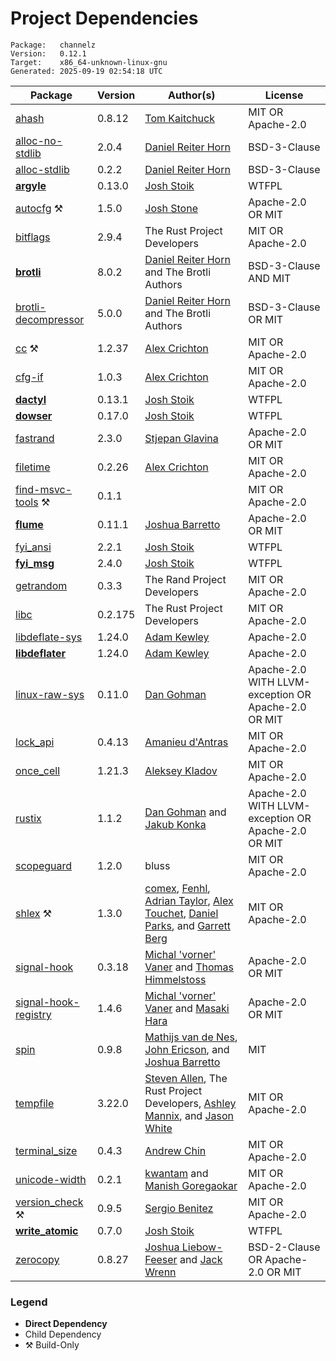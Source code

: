 # Project Dependencies
    Package:   channelz
    Version:   0.12.1
    Target:    x86_64-unknown-linux-gnu
    Generated: 2025-09-19 02:54:18 UTC

| Package | Version | Author(s) | License |
| ---- | ---- | ---- | ---- |
| [ahash](https://github.com/tkaitchuck/ahash) | 0.8.12 | [Tom Kaitchuck](mailto:tom.kaitchuck@gmail.com) | MIT OR Apache-2.0 |
| [alloc-no-stdlib](https://github.com/dropbox/rust-alloc-no-stdlib) | 2.0.4 | [Daniel Reiter Horn](mailto:danielrh@dropbox.com) | BSD-3-Clause |
| [alloc-stdlib](https://github.com/dropbox/rust-alloc-no-stdlib) | 0.2.2 | [Daniel Reiter Horn](mailto:danielrh@dropbox.com) | BSD-3-Clause |
| [**argyle**](https://github.com/Blobfolio/argyle) | 0.13.0 | [Josh Stoik](mailto:josh@blobfolio.com) | WTFPL |
| [autocfg](https://github.com/cuviper/autocfg) ⚒️ | 1.5.0 | [Josh Stone](mailto:cuviper@gmail.com) | Apache-2.0 OR MIT |
| [bitflags](https://github.com/bitflags/bitflags) | 2.9.4 | The Rust Project Developers | MIT OR Apache-2.0 |
| [**brotli**](https://github.com/dropbox/rust-brotli) | 8.0.2 | [Daniel Reiter Horn](mailto:danielrh@dropbox.com) and The Brotli Authors | BSD-3-Clause AND MIT |
| [brotli-decompressor](https://github.com/dropbox/rust-brotli-decompressor) | 5.0.0 | [Daniel Reiter Horn](mailto:danielrh@dropbox.com) and The Brotli Authors | BSD-3-Clause OR MIT |
| [cc](https://github.com/rust-lang/cc-rs) ⚒️ | 1.2.37 | [Alex Crichton](mailto:alex@alexcrichton.com) | MIT OR Apache-2.0 |
| [cfg-if](https://github.com/rust-lang/cfg-if) | 1.0.3 | [Alex Crichton](mailto:alex@alexcrichton.com) | MIT OR Apache-2.0 |
| [**dactyl**](https://github.com/Blobfolio/dactyl) | 0.13.1 | [Josh Stoik](mailto:josh@blobfolio.com) | WTFPL |
| [**dowser**](https://github.com/Blobfolio/dowser) | 0.17.0 | [Josh Stoik](mailto:josh@blobfolio.com) | WTFPL |
| [fastrand](https://github.com/smol-rs/fastrand) | 2.3.0 | [Stjepan Glavina](mailto:stjepang@gmail.com) | Apache-2.0 OR MIT |
| [filetime](https://github.com/alexcrichton/filetime) | 0.2.26 | [Alex Crichton](mailto:alex@alexcrichton.com) | MIT OR Apache-2.0 |
| [find-msvc-tools](https://github.com/rust-lang/cc-rs) ⚒️ | 0.1.1 |  | MIT OR Apache-2.0 |
| [**flume**](https://github.com/zesterer/flume) | 0.11.1 | [Joshua Barretto](mailto:joshua.s.barretto@gmail.com) | Apache-2.0 OR MIT |
| [fyi_ansi](https://github.com/Blobfolio/fyi) | 2.2.1 | [Josh Stoik](mailto:josh@blobfolio.com) | WTFPL |
| [**fyi_msg**](https://github.com/Blobfolio/fyi) | 2.4.0 | [Josh Stoik](mailto:josh@blobfolio.com) | WTFPL |
| [getrandom](https://github.com/rust-random/getrandom) | 0.3.3 | The Rand Project Developers | MIT OR Apache-2.0 |
| [libc](https://github.com/rust-lang/libc) | 0.2.175 | The Rust Project Developers | MIT OR Apache-2.0 |
| [libdeflate-sys](https://github.com/adamkewley/libdeflater) | 1.24.0 | [Adam Kewley](mailto:contact@adamkewley.com) | Apache-2.0 |
| [**libdeflater**](https://github.com/adamkewley/libdeflater) | 1.24.0 | [Adam Kewley](mailto:contact@adamkewley.com) | Apache-2.0 |
| [linux-raw-sys](https://github.com/sunfishcode/linux-raw-sys) | 0.11.0 | [Dan Gohman](mailto:dev@sunfishcode.online) | Apache-2.0 WITH LLVM-exception OR Apache-2.0 OR MIT |
| [lock_api](https://github.com/Amanieu/parking_lot) | 0.4.13 | [Amanieu d'Antras](mailto:amanieu@gmail.com) | MIT OR Apache-2.0 |
| [once_cell](https://github.com/matklad/once_cell) | 1.21.3 | [Aleksey Kladov](mailto:aleksey.kladov@gmail.com) | MIT OR Apache-2.0 |
| [rustix](https://github.com/bytecodealliance/rustix) | 1.1.2 | [Dan Gohman](mailto:dev@sunfishcode.online) and [Jakub Konka](mailto:kubkon@jakubkonka.com) | Apache-2.0 WITH LLVM-exception OR Apache-2.0 OR MIT |
| [scopeguard](https://github.com/bluss/scopeguard) | 1.2.0 | bluss | MIT OR Apache-2.0 |
| [shlex](https://github.com/comex/rust-shlex) ⚒️ | 1.3.0 | [comex](mailto:comexk@gmail.com), [Fenhl](mailto:fenhl@fenhl.net), [Adrian Taylor](mailto:adetaylor@chromium.org), [Alex Touchet](mailto:alextouchet@outlook.com), [Daniel Parks](mailto:dp&#43;git@oxidized.org), and [Garrett Berg](mailto:googberg@gmail.com) | MIT OR Apache-2.0 |
| [signal-hook](https://github.com/vorner/signal-hook) | 0.3.18 | [Michal 'vorner' Vaner](mailto:vorner@vorner.cz) and [Thomas Himmelstoss](mailto:thimm@posteo.de) | Apache-2.0 OR MIT |
| [signal-hook-registry](https://github.com/vorner/signal-hook) | 1.4.6 | [Michal 'vorner' Vaner](mailto:vorner@vorner.cz) and [Masaki Hara](mailto:ackie.h.gmai@gmail.com) | Apache-2.0 OR MIT |
| [spin](https://github.com/mvdnes/spin-rs.git) | 0.9.8 | [Mathijs van de Nes](mailto:git@mathijs.vd-nes.nl), [John Ericson](mailto:git@johnericson.me), and [Joshua Barretto](mailto:joshua.s.barretto@gmail.com) | MIT |
| [tempfile](https://github.com/Stebalien/tempfile) | 3.22.0 | [Steven Allen](mailto:steven@stebalien.com), The Rust Project Developers, [Ashley Mannix](mailto:ashleymannix@live.com.au), and [Jason White](mailto:me@jasonwhite.io) | MIT OR Apache-2.0 |
| [terminal_size](https://github.com/eminence/terminal-size) | 0.4.3 | [Andrew Chin](mailto:achin@eminence32.net) | MIT OR Apache-2.0 |
| [unicode-width](https://github.com/unicode-rs/unicode-width) | 0.2.1 | [kwantam](mailto:kwantam@gmail.com) and [Manish Goregaokar](mailto:manishsmail@gmail.com) | MIT OR Apache-2.0 |
| [version_check](https://github.com/SergioBenitez/version_check) ⚒️ | 0.9.5 | [Sergio Benitez](mailto:sb@sergio.bz) | MIT OR Apache-2.0 |
| [**write_atomic**](https://github.com/Blobfolio/write_atomic) | 0.7.0 | [Josh Stoik](mailto:josh@blobfolio.com) | WTFPL |
| [zerocopy](https://github.com/google/zerocopy) | 0.8.27 | [Joshua Liebow-Feeser](mailto:joshlf@google.com) and [Jack Wrenn](mailto:jswrenn@amazon.com) | BSD-2-Clause OR Apache-2.0 OR MIT |

### Legend

* **Direct Dependency**
* Child Dependency
* ⚒️ Build-Only
